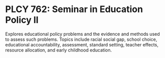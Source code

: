 # PLCY 762: Seminar in Education Policy II

Explores educational policy problems and the evidence and methods used to assess such problems. Topics include racial social gap, school choice, educational accountability, assessment, standard setting, teacher effects, resource allocation, and early childhood education.